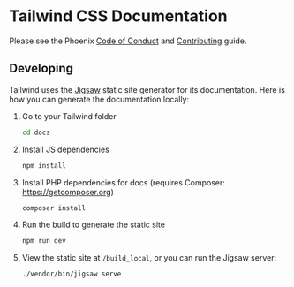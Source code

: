 # Tailwind CSS Documentation

Please see the Phoenix [Code of Conduct](/phoenixframework/phoenix/blob/master/CODE_OF_CONDUCT.md) and [Contributing](/phoenixframework/phoenix/blob/master/CONTRIBUTING.md) guide.

## Developing

Tailwind uses the [Jigsaw](http://jigsaw.tighten.co/) static site generator for its documentation. Here is how you can generate the documentation locally:

1. Go to your Tailwind folder

    ```sh
    cd docs
    ```

2. Install JS dependencies

    ```sh
    npm install
    ```

3. Install PHP dependencies for docs (requires Composer: https://getcomposer.org)

    ```sh
    composer install
    ```

4. Run the build to generate the static site

    ```sh
    npm run dev
    ```

5. View the static site at `/build_local`, or you can run the Jigsaw server:

    ```sh
    ./vendor/bin/jigsaw serve
    ```
